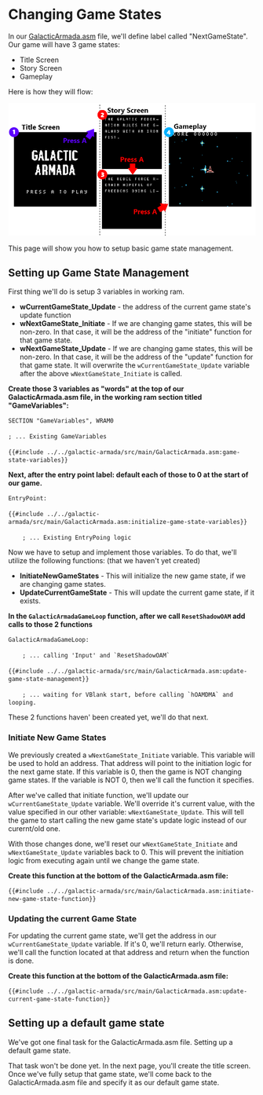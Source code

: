 # Changing Game States

In our [GalacticArmada.asm](https://github.com/gbdev/gb-asm-tutorial/blob/master/galactic-armada/src/main/GalacticArmada.asm) file, we'll define label called "NextGameState". Our game will have 3 game states:

- Title Screen
- Story Screen
- Gameplay

Here is how they will flow:

![Game States Visualized.png](../assets/part3/img/Game_States_Visualized.png)

This page will show you how to setup basic game state management. 

## Setting up Game State Management

First thing we'll do is setup 3 variables in working ram. 
- **wCurrentGameState_Update** - the address of the current game state's update function
- **wNextGameState_Initiate** - If we are changing game states, this will be non-zero. In that case, it will be the address of the "initiate" function for that game state.
- **wNextGameState_Update** - If we are changing game states, this will be non-zero. In that case, it will be the address of the "update" function for that game state. It will overwrite the `wCurrentGameState_Update` variable after the above `wNextGameState_Initiate` is called.

**Create those 3 variables as "words" at the top of our GalacticArmada.asm file, in the working ram section titled "GameVariables":**

```rgbasm, linenos
SECTION "GameVariables", WRAM0

; ... Existing GameVariables

{{#include ../../galactic-armada/src/main/GalacticArmada.asm:game-state-variables}}

```

**Next, after the entry point label: default each of those to 0 at the start of our game.**

```rgbasm, linenos
EntryPoint:

{{#include ../../galactic-armada/src/main/GalacticArmada.asm:initialize-game-state-variables}}

    ; ... Existing EntryPoing logic

```

Now we have to setup and implement those variables. To do that, we'll utilize the following functions: (that we haven't yet created)
- **InitiateNewGameStates** - This will initialize the new game state, if we are changing game states.
- **UpdateCurrentGameState** - This will update the current game state, if it exists.

**In the `GalacticArmadaGameLoop` function, after we call `ResetShadowOAM` add calls to those 2 functions**

```rgbasm, linenos
GalacticArmadaGameLoop:

	; ... calling 'Input' and `ResetShadowOAM`

{{#include ../../galactic-armada/src/main/GalacticArmada.asm:update-game-state-management}}

    ; ... waiting for VBlank start, before calling `hOAMDMA` and looping.
```

These 2 functions haven' been created yet, we'll do that next.

### Initiate New Game States

We previously created a `wNextGameState_Initiate` variable. This variable will be used to hold an address. That address will point to the initiation logic for the next game state. If this variable is 0, then the game is NOT changing game states. If the variable is NOT 0, then we'll call the function it specifies.

After we've called that initiate function, we'll update our `wCurrentGameState_Update` variable. We'll override it's current value, with the value specified in our other variable: `wNextGameState_Update`. This will tell the game to start calling the new game state's update logic instead of our curernt/old one.

With those changes done, we'll reset our `wNextGameState_Initiate` and `wNextGameState_Update` variables back to 0. This will prevent the initiation logic from executing again until we change the game state.

**Create this function at the bottom of the GalacticArmada.asm file:**

```rgbasm,linenos,start={{#line_no_of "" ../../galactic-armada/src/main/GalacticArmada.asm:initiate-new-game-state-function}}
{{#include ../../galactic-armada/src/main/GalacticArmada.asm:initiate-new-game-state-function}}
```


### Updating the current Game State

For updating the current game state, we'll get the address in our `wCurrentGameState_Update` variable. If it's 0, we'll return early. Otherwise, we'll call the function located at that address and return when the function is done.

**Create this function at the bottom of the GalacticArmada.asm file:**

```rgbasm,linenos,start={{#line_no_of "" ../../galactic-armada/src/main/GalacticArmada.asm:update-current-game-state-function}}
{{#include ../../galactic-armada/src/main/GalacticArmada.asm:update-current-game-state-function}}
```

## Setting up a default game state

We've got one final task for the GalacticArmada.asm file. Setting up a default game state. 

That task won't be done yet. In the next page, you'll create the title screen. Once we've fully setup that game state, we'll come back to the GalacticArmada.asm file and specify it as our default game state.